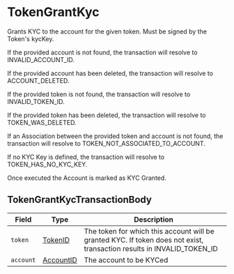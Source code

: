 # TokenGrantKyc

Grants KYC to the account for the given token. Must be signed by the Token's kycKey.

If the provided account is not found, the transaction will resolve to INVALID\_ACCOUNT\_ID.

If the provided account has been deleted, the transaction will resolve to ACCOUNT\_DELETED.

If the provided token is not found, the transaction will resolve to INVALID\_TOKEN\_ID.

If the provided token has been deleted, the transaction will resolve to TOKEN\_WAS\_DELETED.

If an Association between the provided token and account is not found, the transaction will resolve to TOKEN\_NOT\_ASSOCIATED\_TO\_ACCOUNT.

If no KYC Key is defined, the transaction will resolve to TOKEN\_HAS\_NO\_KYC\_KEY.

Once executed the Account is marked as KYC Granted.

## TokenGrantKycTransactionBody

| Field     | Type                                     | Description                                                                                                                                                                          |
| --------- | ---------------------------------------- | ------------------------------------------------------------------------------------------------------------------------------------------------------------------------------------ |
| `token`   | [TokenID](../basic-types/tokenid.md)     | The token for which this account will be granted KYC. If token does not exist, transaction results in INVALID\_TOKEN\_ID |
| `account` | [AccountID](../basic-types/accountid.md) | The account to be KYCed                                                                                                                                                              |

